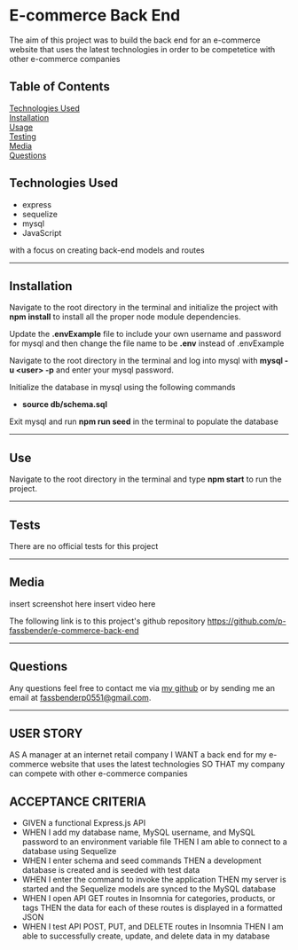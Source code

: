 # E-commerce Back End

The aim of this project was to build the back end for an e-commerce website that uses the latest technologies in order to be competetice with other e-commerce companies

## Table of Contents
[Technologies Used](#technologies-used) <br>
[Installation](#installation) <br>
[Usage](#use) <br>
[Testing](#tests) <br>
[Media](#media) <br>
[Questions](#questions) <br>

## Technologies Used
* express
* sequelize
* mysql
* JavaScript

with a focus on creating back-end models and routes

---

## Installation
Navigate to the root directory in the terminal and initialize the project with **npm install** to install all the proper node module dependencies.

Update the **.envExample** file to include your own username and password for mysql and then change the file name to be **.env** instead of .envExample

Navigate to the root directory in the terminal and log into mysql with **mysql -u &lt;user> -p** and enter your mysql password.

Initialize the database in mysql using the following commands
* **source db/schema.sql**

Exit mysql and run **npm run seed** in the terminal to populate the database

---

## Use
Navigate to the root directory in the terminal and type **npm start** to run the project.

---

## Tests
There are no official tests for this project

---

## Media
insert screenshot here
insert video here

The following link is to this project's github repository
https://github.com/p-fassbender/e-commerce-back-end

---

## Questions
Any questions feel free to contact me via [my github](https://github.com/p-fassbender) or by sending me an email at fassbenderp0551@gmail.com.

---

## USER STORY
AS A manager at an internet retail company
I WANT a back end for my e-commerce website that uses the latest technologies
SO THAT my company can compete with other e-commerce companies

## ACCEPTANCE CRITERIA
* GIVEN a functional Express.js API
* WHEN I add my database name, MySQL username, and MySQL password to an environment variable file
THEN I am able to connect to a database using Sequelize
* WHEN I enter schema and seed commands
THEN a development database is created and is seeded with test data
* WHEN I enter the command to invoke the application
THEN my server is started and the Sequelize models are synced to the MySQL database
* WHEN I open API GET routes in Insomnia for categories, products, or tags
THEN the data for each of these routes is displayed in a formatted JSON
* WHEN I test API POST, PUT, and DELETE routes in Insomnia
THEN I am able to successfully create, update, and delete data in my database